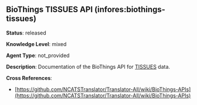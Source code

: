 [//]: # (DO NOT MANUALLY EDIT THIS FILE. IT IS GENERATED FROM A TEMPLATE.)

## BioThings TISSUES API (infores:biothings-tissues)

**Status**: released
  
**Knowledge Level**: mixed
  
**Agent Type**: not_provided

**Description**: Documentation of the BioThings API for [TISSUES](https://tissues.jensenlab.org/About) data.

**Cross References**:

- [https://github.com/NCATSTranslator/Translator-All/wiki/BioThings-APIs](https://github.com/NCATSTranslator/Translator-All/wiki/BioThings-APIs)

